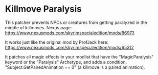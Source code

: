 # Killmove Paralysis
This patcher prevents  NPCs or creatures from getting paralyzed in the middle of killmoves.
Nexus page: https://www.nexusmods.com/skyrimspecialedition/mods/86973


It works just like the original mod by ProfJack here:
https://www.nexusmods.com/skyrimspecialedition/mods/65312

It patches all magic effects in your modlist that have the "MagicParalysis" keyword or the "Paralysis" Archetype, and adds a condition, "Subject.GetPairedAnimation == 0" (a killmove is a paired animation).
